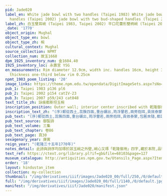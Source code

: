 ```yaml
---
pid: Jade020
label_en: White jade bowl with two handles (Taipei 1983) White jade bowl with twin
  handles (Taipei 2002) jade bowl with two bud-shaped handles (Taipei 2007)
label_zh: 白玉雙耳碗 (Taipei 1983, Taipei 2002) 平口花蕾形雙柄碗 (Taipei 2007)
_date: '1770'
object_origin: Mughal
object_type_en: bowl
object_type_zh: 椀
cultural_context: Mughal
source_collection: NPMT
collection_num: 故玉1668
dpm_1925_inventory_num: 金1604.40
1925_inventory_loc: 永壽宮 YSG
en_measurements: Rim diameter 12.9cm, width inc. handles 16cm, height 3.95cm, bodywall
  thickness one-third below rim 0.25cm
npmt_1983_poem_listing: '20'
image_links: https://theme.npm.edu.tw/opendata/DigitImageSets.aspx?sNo=04013919
pub_1: Taipei 1983 p136 pl6
pub_2: Taipei 2002 p154 catIV-23
pub_3: Taipei 2007 p59/243 cat048
text_title_zh: 詠痕都斯坦玉椀
inscription_position: Outer wall; interior center inscribed with 乾隆御用 in seal script
inscription_text_zh: "(序)郵從西土,蕊簇四面,重台碾出,筠浮暈若,兩旁抱珥,貢效泰蒙,包匭來隨,都護歸軺,用是擒吟,以代紀實。\n\n截眆出泰冒,製椀自痕都,形色雙合相,磨礲了似無,葉翻含蕾耳,瓣發抱花趺,通道恒來貢,懷柔義厪吾。 "
pub_text: "(序)郵從西土,蕊簇四面,重台碾出,筠浮暈若,兩旁抱珥,貢效泰蒙,包匭來隨,都護歸軺,用是擒吟,以代紀實。\n\n截眆出泰冒,製椀自痕都,形色雙合相,磨礲了似無,葉翻含蕾耳,瓣發抱花趺,通道恒來貢,懷柔義厪吾。 "
pub_text_source: 御製詩
pub_text_volume: 三集
pub_text_chapter: 卷86
pub_text_page: 頁30
sexagenary_year: 庚寅
reign_year: "(乾隆三十五年1770年)"
notes_detail: 此詩與詩序均加琢於該玉碗之外壁,碗心又琢「乾隆御用」四字,藏於本院,品號金一六0四40,圖版陸,插圖37。
text_ref: https://ctext.org/library.pl?if=gb&file=68103&page=127
museum_catalogue: http://antiquities.npm.gov.tw/Utensils_Page.aspx?ItemId=52087
order: '18'
layout: hindustan_item
collection: my-collection
thumbnail: "/img/derivatives/iiif/images/Jade020_00/full/250,/0/default.jpg"
full: "/img/derivatives/iiif/images/Jade020_00/full/1140,/0/default.jpg"
manifest: "/img/derivatives/iiif/Jade020/manifest.json"
---
```

